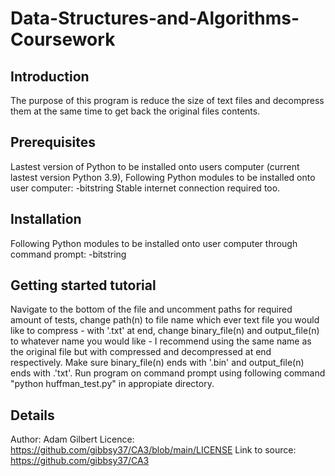 # Data-Structures-and-Algorithms-Coursework
## Introduction
The purpose of this program is reduce the size of text files and decompress them at the same time to get back the original files contents.
## Prerequisites
Lastest version of Python to be installed onto users computer (current lastest version Python 3.9),
Following Python modules to be installed onto user computer:
-bitstring
Stable internet connection required too.
## Installation
Following Python modules to be installed onto user computer through command prompt: 
-bitstring
## Getting started tutorial 
Navigate to the bottom of the file and uncomment paths for required amount of tests,
change path(n) to file name which ever text file you would like to compress - with '.txt' at end,
change binary_file(n) and output_file(n) to whatever name you would like - I recommend using the same name as the original file but with compressed and decompressed 
at end respectively. Make sure binary_file(n) ends with '.bin' and output_file(n) ends with .'txt'.
Run program on command prompt using following command "python huffman_test.py" in appropiate directory.

## Details
Author: Adam Gilbert
Licence: https://github.com/gibbsy37/CA3/blob/main/LICENSE
Link to source: https://github.com/gibbsy37/CA3
